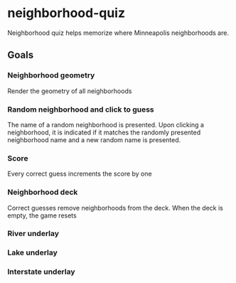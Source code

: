 # neighborhood-quiz
Neighborhood quiz helps memorize where Minneapolis neighborhoods are.
## Goals
### Neighborhood geometry
Render the geometry of all neighborhoods
### Random neighborhood and click to guess
The name of a random neighborhood is presented. Upon clicking a neighborhood, it is indicated if it matches the randomly presented neighborhood name and a new random name is presented.
### Score
Every correct guess increments the score by one
### Neighborhood deck
Correct guesses remove neighborhoods from the deck. When the deck is empty, the game resets
### River underlay
### Lake underlay
### Interstate underlay
